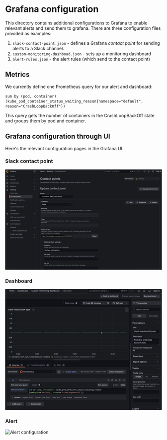 # Grafana configuration

This directory contains additional configurations to Grafana to enable relevant alerts and send them
to grafana. There are three configuration files provided as examples:

1. `slack-contact-point.json` - defines a Grafana *contact point* for sending alerts to a Slack channel.
2. `custom-monitoring-dashboad.json` - sets up a monitoring dashboard
3. `alert-rules.json` - the alert rules (which send to the contact point)

## Metrics
We currently define one Prometheus query for our alert and dashboard:
```prometheus
sum by (pod, container) (kube_pod_container_status_waiting_reason{namespace="default", reason="CrashLoopBackOff"})
```

This query gets the number of containers in the CrashLoopBackOff state and groups them by pod and container.

## Grafana configuration through UI
Here's the relevant configuration pages in the Grafana UI.

### Slack contact point

![Contact point configuration](pictures/contact-point-configuration.png)

### Dashboard

![Dashboard configuration](pictures/dashboard-configuration.png)

### Alert

![Alert configuration](pictures/alert-configuration)

